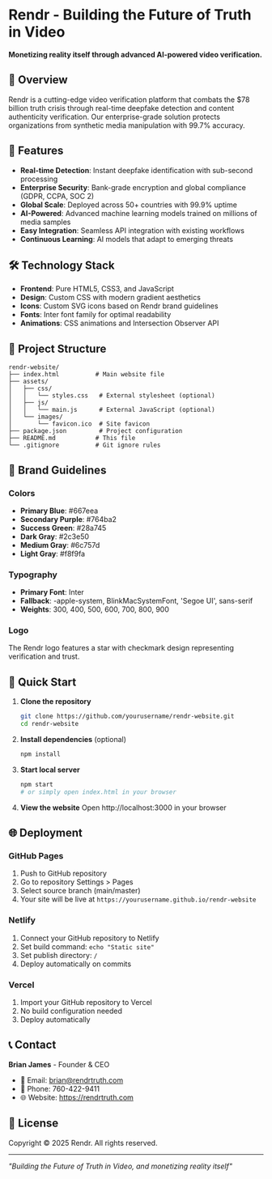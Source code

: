 # Rendr - Building the Future of Truth in Video

**Monetizing reality itself through advanced AI-powered video verification.**

## 🌟 Overview

Rendr is a cutting-edge video verification platform that combats the $78 billion truth crisis through real-time deepfake detection and content authenticity verification. Our enterprise-grade solution protects organizations from synthetic media manipulation with 99.7% accuracy.

## 🚀 Features

- **Real-time Detection**: Instant deepfake identification with sub-second processing
- **Enterprise Security**: Bank-grade encryption and global compliance (GDPR, CCPA, SOC 2)
- **Global Scale**: Deployed across 50+ countries with 99.9% uptime
- **AI-Powered**: Advanced machine learning models trained on millions of media samples
- **Easy Integration**: Seamless API integration with existing workflows
- **Continuous Learning**: AI models that adapt to emerging threats

## 🛠 Technology Stack

- **Frontend**: Pure HTML5, CSS3, and JavaScript
- **Design**: Custom CSS with modern gradient aesthetics
- **Icons**: Custom SVG icons based on Rendr brand guidelines
- **Fonts**: Inter font family for optimal readability
- **Animations**: CSS animations and Intersection Observer API

## 📁 Project Structure

```
rendr-website/
├── index.html          # Main website file
├── assets/
│   ├── css/
│   │   └── styles.css   # External stylesheet (optional)
│   ├── js/
│   │   └── main.js      # External JavaScript (optional)
│   └── images/
│       └── favicon.ico  # Site favicon
├── package.json         # Project configuration
├── README.md           # This file
└── .gitignore          # Git ignore rules
```

## 🎨 Brand Guidelines

### Colors
- **Primary Blue**: #667eea
- **Secondary Purple**: #764ba2
- **Success Green**: #28a745
- **Dark Gray**: #2c3e50
- **Medium Gray**: #6c757d
- **Light Gray**: #f8f9fa

### Typography
- **Primary Font**: Inter
- **Fallback**: -apple-system, BlinkMacSystemFont, 'Segoe UI', sans-serif
- **Weights**: 300, 400, 500, 600, 700, 800, 900

### Logo
The Rendr logo features a star with checkmark design representing verification and trust.

## 🚀 Quick Start

1. **Clone the repository**
   ```bash
   git clone https://github.com/yourusername/rendr-website.git
   cd rendr-website
   ```

2. **Install dependencies** (optional)
   ```bash
   npm install
   ```

3. **Start local server**
   ```bash
   npm start
   # or simply open index.html in your browser
   ```

4. **View the website**
   Open http://localhost:3000 in your browser

## 🌐 Deployment

### GitHub Pages
1. Push to GitHub repository
2. Go to repository Settings > Pages
3. Select source branch (main/master)
4. Your site will be live at `https://yourusername.github.io/rendr-website`

### Netlify
1. Connect your GitHub repository to Netlify
2. Set build command: `echo "Static site"`
3. Set publish directory: `/`
4. Deploy automatically on commits

### Vercel
1. Import your GitHub repository to Vercel
2. No build configuration needed
3. Deploy automatically

## 📞 Contact

**Brian James** - Founder & CEO
- 📧 Email: brian@rendrtruth.com
- 📱 Phone: 760-422-9411
- 🌐 Website: https://rendrtruth.com

## 📄 License

Copyright © 2025 Rendr. All rights reserved.

---

*"Building the Future of Truth in Video, and monetizing reality itself"*
